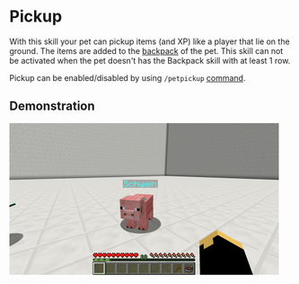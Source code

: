 # Pickup

With this skill your pet can pickup items \(and XP\) like a player that lie on the ground. The items are added to the [backpack](backpack.md) of the pet. This skill can not be activated when the pet doesn't has the Backpack skill with at least 1 row.

Pickup can be enabled/disabled by using `/petpickup` [command](../setup/commands.md#skill-commands).

## Demonstration

![](../.gitbook/assets/pickup.gif)

